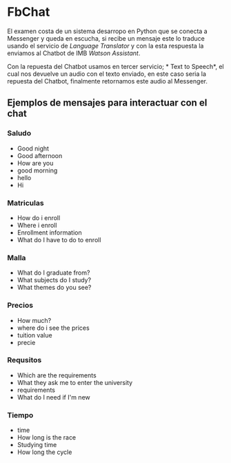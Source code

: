 # FbChat
El examen costa de un sistema desarropo en Python que se conecta a Messenger y queda en escucha, si  recibe un mensaje este lo traduce usando el servicio de
 *Language Translator* y con la esta respuesta la enviamos al Chatbot de IMB *Watson Assistant*.

Con la repuesta del Chatbot usamos en tercer servicio; * Text to Speech*, el cual nos devuelve un audio con el texto enviado, en este caso seria la repuesta del Chatbot, finalmente retornamos este audio al Messenger. 

 

 
 ## Ejemplos de mensajes para interactuar con el chat
 ### Saludo
 - Good night
 - Good afternoon
 - How are you
 - good morning
 - hello
 - Hi
 
 ### Matriculas
 - How do i enroll
 - Where i enroll
 - Enrollment information
 - What do I have to do to enroll
 
 ### Malla
- What do I graduate from?
- What subjects do I study?
- What themes do you see?

 ### Precios
 - How much?
 - where do i see the prices
 - tuition value
 - precie
 
 ### Requsitos
 - Which are the requirements
 - What they ask me to enter the university
 - requirements
 - What do I need if I'm new
 
 ### Tiempo
 - time
 - How long is the race
 - Studying time
 - How long the cycle
 